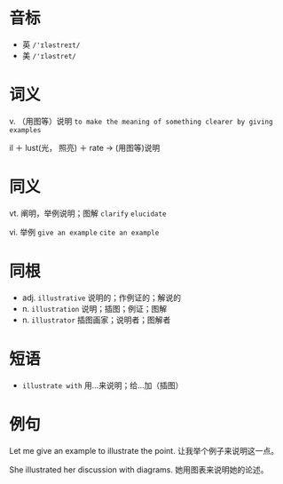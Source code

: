 # 音标

- 英 `/'ɪləstreɪt/`
- 美 `/'ɪləstret/`

# 词义

v. （用图等）说明
`to make the meaning of something clearer by giving examples`



il ＋ lust(光， 照亮) ＋ rate → (用图等)说明

# 同义

vt. 阐明，举例说明；图解
`clarify` `elucidate`

vi. 举例
`give an example` `cite an example`

# 同根

- adj. `illustrative` 说明的；作例证的；解说的
- n. `illustration` 说明；插图；例证；图解
- n. `illustrator` 插图画家；说明者；图解者

# 短语

- `illustrate with` 用…来说明；给…加（插图）

# 例句

Let me give an example to illustrate the point.
让我举个例子来说明这一点。

She illustrated her discussion with diagrams.
她用图表来说明她的论述。


